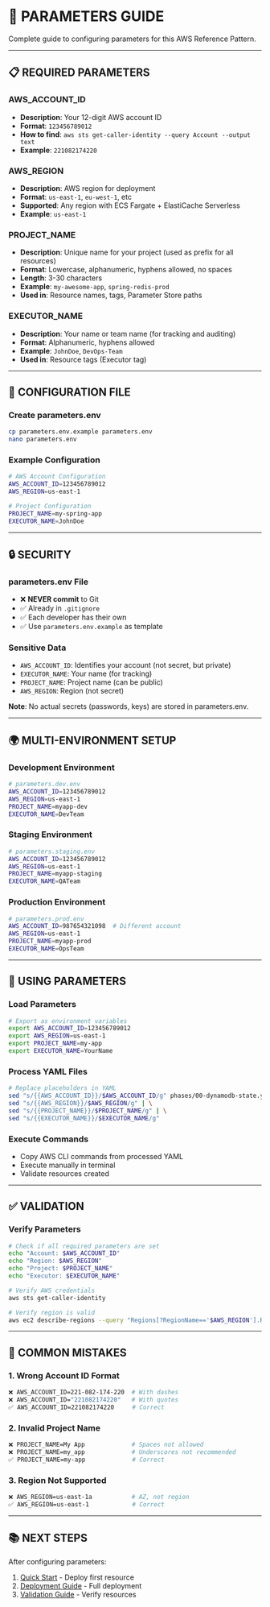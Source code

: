 # 🔧 PARAMETERS GUIDE

Complete guide to configuring parameters for this AWS Reference Pattern.

---

## 📋 REQUIRED PARAMETERS

### AWS_ACCOUNT_ID
- **Description**: Your 12-digit AWS account ID
- **Format**: `123456789012`
- **How to find**: `aws sts get-caller-identity --query Account --output text`
- **Example**: `221082174220`

### AWS_REGION
- **Description**: AWS region for deployment
- **Format**: `us-east-1`, `eu-west-1`, etc
- **Supported**: Any region with ECS Fargate + ElastiCache Serverless
- **Example**: `us-east-1`

### PROJECT_NAME
- **Description**: Unique name for your project (used as prefix for all resources)
- **Format**: Lowercase, alphanumeric, hyphens allowed, no spaces
- **Length**: 3-30 characters
- **Example**: `my-awesome-app`, `spring-redis-prod`
- **Used in**: Resource names, tags, Parameter Store paths

### EXECUTOR_NAME
- **Description**: Your name or team name (for tracking and auditing)
- **Format**: Alphanumeric, hyphens allowed
- **Example**: `JohnDoe`, `DevOps-Team`
- **Used in**: Resource tags (Executor tag)

---

## 📝 CONFIGURATION FILE

### Create parameters.env
```bash
cp parameters.env.example parameters.env
nano parameters.env
```

### Example Configuration
```bash
# AWS Account Configuration
AWS_ACCOUNT_ID=123456789012
AWS_REGION=us-east-1

# Project Configuration
PROJECT_NAME=my-spring-app
EXECUTOR_NAME=JohnDoe
```

---

## 🔒 SECURITY

### parameters.env File
- ❌ **NEVER commit** to Git
- ✅ Already in `.gitignore`
- ✅ Each developer has their own
- ✅ Use `parameters.env.example` as template

### Sensitive Data
- `AWS_ACCOUNT_ID`: Identifies your account (not secret, but private)
- `EXECUTOR_NAME`: Your name (for tracking)
- `PROJECT_NAME`: Project name (can be public)
- `AWS_REGION`: Region (not secret)

**Note**: No actual secrets (passwords, keys) are stored in parameters.env.

---

## 🌍 MULTI-ENVIRONMENT SETUP

### Development Environment
```bash
# parameters.dev.env
AWS_ACCOUNT_ID=123456789012
AWS_REGION=us-east-1
PROJECT_NAME=myapp-dev
EXECUTOR_NAME=DevTeam
```

### Staging Environment
```bash
# parameters.staging.env
AWS_ACCOUNT_ID=123456789012
AWS_REGION=us-east-1
PROJECT_NAME=myapp-staging
EXECUTOR_NAME=QATeam
```

### Production Environment
```bash
# parameters.prod.env
AWS_ACCOUNT_ID=987654321098  # Different account
AWS_REGION=us-east-1
PROJECT_NAME=myapp-prod
EXECUTOR_NAME=OpsTeam
```

---

## 🔄 USING PARAMETERS

### Load Parameters
```bash
# Export as environment variables
export AWS_ACCOUNT_ID=123456789012
export AWS_REGION=us-east-1
export PROJECT_NAME=my-app
export EXECUTOR_NAME=YourName
```

### Process YAML Files
```bash
# Replace placeholders in YAML
sed "s/{{AWS_ACCOUNT_ID}}/$AWS_ACCOUNT_ID/g" phases/00-dynamodb-state.yaml | \
sed "s/{{AWS_REGION}}/$AWS_REGION/g" | \
sed "s/{{PROJECT_NAME}}/$PROJECT_NAME/g" | \
sed "s/{{EXECUTOR_NAME}}/$EXECUTOR_NAME/g"
```

### Execute Commands
- Copy AWS CLI commands from processed YAML
- Execute manually in terminal
- Validate resources created

---

## ✅ VALIDATION

### Verify Parameters
```bash
# Check if all required parameters are set
echo "Account: $AWS_ACCOUNT_ID"
echo "Region: $AWS_REGION"
echo "Project: $PROJECT_NAME"
echo "Executor: $EXECUTOR_NAME"

# Verify AWS credentials
aws sts get-caller-identity

# Verify region is valid
aws ec2 describe-regions --query "Regions[?RegionName=='$AWS_REGION'].RegionName" --output text
```

---

## 🚨 COMMON MISTAKES

### 1. Wrong Account ID Format
```bash
❌ AWS_ACCOUNT_ID=221-082-174-220  # With dashes
❌ AWS_ACCOUNT_ID="221082174220"   # With quotes
✅ AWS_ACCOUNT_ID=221082174220     # Correct
```

### 2. Invalid Project Name
```bash
❌ PROJECT_NAME=My App             # Spaces not allowed
❌ PROJECT_NAME=my_app             # Underscores not recommended
✅ PROJECT_NAME=my-app             # Correct
```

### 3. Region Not Supported
```bash
❌ AWS_REGION=us-east-1a           # AZ, not region
✅ AWS_REGION=us-east-1            # Correct
```

---

## 📚 NEXT STEPS

After configuring parameters:
1. [Quick Start](../QUICK_START.md) - Deploy first resource
2. [Deployment Guide](deployment-guide.md) - Full deployment
3. [Validation Guide](validation-guide.md) - Verify resources
